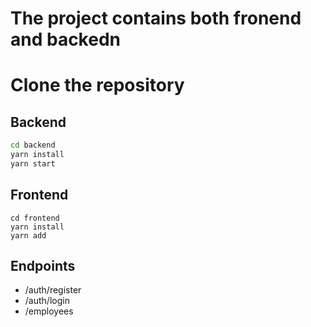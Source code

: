 # The project contains both fronend and backedn
# Clone the repository

## Backend
``` bash
cd backend
yarn install
yarn start
```

## Frontend
``` nodejs
cd frontend
yarn install
yarn add
```

## Endpoints
- /auth/register
- /auth/login
- /employees
